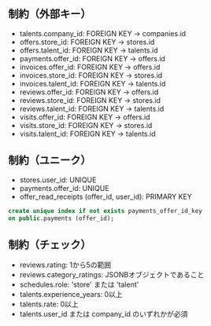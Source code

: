 ## 制約（外部キー）

- talents.company_id: FOREIGN KEY → companies.id
- offers.store_id: FOREIGN KEY → stores.id
- offers.talent_id: FOREIGN KEY → talents.id
- payments.offer_id: FOREIGN KEY → offers.id
- invoices.offer_id: FOREIGN KEY → offers.id
- invoices.store_id: FOREIGN KEY → stores.id
- invoices.talent_id: FOREIGN KEY → talents.id
- reviews.offer_id: FOREIGN KEY → offers.id
- reviews.store_id: FOREIGN KEY → stores.id
- reviews.talent_id: FOREIGN KEY → talents.id
- visits.offer_id: FOREIGN KEY → offers.id
- visits.store_id: FOREIGN KEY → stores.id
- visits.talent_id: FOREIGN KEY → talents.id

## 制約（ユニーク）

- stores.user_id: UNIQUE
- payments.offer_id: UNIQUE
- offer_read_receipts (offer_id, user_id): PRIMARY KEY

```sql
create unique index if not exists payments_offer_id_key
on public.payments (offer_id);
```

## 制約（チェック）

- reviews.rating: 1から5の範囲
- reviews.category_ratings: JSONBオブジェクトであること
- schedules.role: 'store' または 'talent'
- talents.experience_years: 0以上
- talents.rate: 0以上
- talents.user_id または company_id のいずれかが必須
